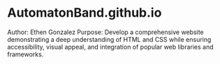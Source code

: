 # AutomatonBand.github.io
Author: Ethen Gonzalez
Purpose: Develop a comprehensive website demonstrating a deep understanding of HTML and CSS while ensuring accessibility, visual appeal, and integration of popular web libraries and frameworks.
